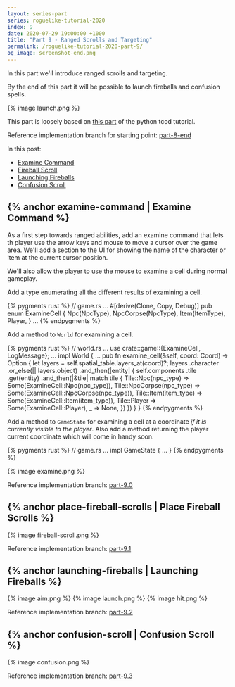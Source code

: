 ```yaml
---
layout: series-part
series: roguelike-tutorial-2020
index: 9
date: 2020-07-29 19:00:00 +1000
title: "Part 9 - Ranged Scrolls and Targeting"
permalink: /roguelike-tutorial-2020-part-9/
og_image: screenshot-end.png
---
```


In this part we'll introduce ranged scrolls and targeting.

By the end of this part it will be possible to launch fireballs and confusion spells.

{% image launch.png %}

This part is loosely based on [this part](http://rogueliketutorials.com/tutorials/tcod/part-9/) of the
python tcod tutorial.

Reference implementation branch for starting point: [part-8-end](https://github.com/stevebob/chargrid-roguelike-tutorial-2020/tree/part-8-end)

In this post:
 - [Examine Command](#examine-command)
 - [Fireball Scroll](#fireball-scroll)
 - [Launching Fireballs](#launching-fireballs)
 - [Confusion Scroll](#confusion-scroll)

## {% anchor examine-command | Examine Command %}

As a first step towards ranged abilities, add an examine command that lets th player
use the arrow keys and mouse to move a cursor over the game area.
We'll add a section to the UI for showing the name of the character or item at the
current cursor position.

We'll also allow the player to use the mouse to examine a cell during normal gameplay.

Add a type enumerating all the different results of examining a cell.

{% pygments rust %}
// game.rs
...
#[derive(Clone, Copy, Debug)]
pub enum ExamineCell {
    Npc(NpcType),
    NpcCorpse(NpcType),
    Item(ItemType),
    Player,
}
...
{% endpygments %}

Add a method to `World` for examining a cell.

{% pygments rust %}
// world.rs
...
use crate::game::{ExamineCell, LogMessage};
...
impl World {
...
    pub fn examine_cell(&self, coord: Coord) -> Option<ExamineCell> {
        let layers = self.spatial_table.layers_at(coord)?;
        layers
            .character
            .or_else(|| layers.object)
            .and_then(|entity| {
                self.components
                    .tile
                    .get(entity)
                    .and_then(|&tile| match tile {
                        Tile::Npc(npc_type) => Some(ExamineCell::Npc(npc_type)),
                        Tile::NpcCorpse(npc_type) => Some(ExamineCell::NpcCorpse(npc_type)),
                        Tile::Item(item_type) => Some(ExamineCell::Item(item_type)),
                        Tile::Player => Some(ExamineCell::Player),
                        _ => None,
                    })
            })
    }
}
{% endpygments %}

Add a method to `GameState` for examining a cell at a coordinate *if it is currently visible to the player*.
Also add a method returning the player current coordinate which will come in handy soon.

{% pygments rust %}
// game.rs
...
impl GameState {
    ...
}
{% endpygments %}


{% image examine.png %}

Reference implementation branch: [part-9.0](https://github.com/stevebob/chargrid-roguelike-tutorial-2020/tree/part-9.0)

## {% anchor place-fireball-scrolls | Place Fireball Scrolls %}

{% image fireball-scroll.png %}

Reference implementation branch: [part-9.1](https://github.com/stevebob/chargrid-roguelike-tutorial-2020/tree/part-9.1)

## {% anchor launching-fireballs | Launching Fireballs %}

{% image aim.png %}
{% image launch.png %}
{% image hit.png %}

Reference implementation branch: [part-9.2](https://github.com/stevebob/chargrid-roguelike-tutorial-2020/tree/part-9.2)

## {% anchor confusion-scroll | Confusion Scroll %}

{% image confusion.png %}

Reference implementation branch: [part-9.3](https://github.com/stevebob/chargrid-roguelike-tutorial-2020/tree/part-9.3)
